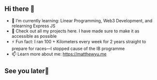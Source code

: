 ## Hi there 👋


- 🌱 I’m currently learning: Linear Programming, Web3 Development, and relearning Express JS
- 👀 Check out all my projects here.  I have made sure to make it as accessible as possible 
- ⚡ Fun fact: I ran 100 + Kilometers every week for 2 years straight to prepare for races—I stopped cause of the IB programme
- 📫 Learn more about me: https://matthewyu.me
 



## See you later👋
<!--
**CodingMayus/CodingMayus** is a ✨ _special_ ✨ repository because its `README.md` (this file) appears on your GitHub profile.

Here are some ideas to get you started:

- 🔭 I’m currently working on ...
- 🌱 I’m currently learning ...
- 👯 I’m looking to collaborate on ...
- 🤔 I’m looking for help with ...
- 💬 Ask me about ...
- 📫 How to reach me: ...
- 😄 Pronouns: ...
- ⚡ Fun fact: ...
-->
